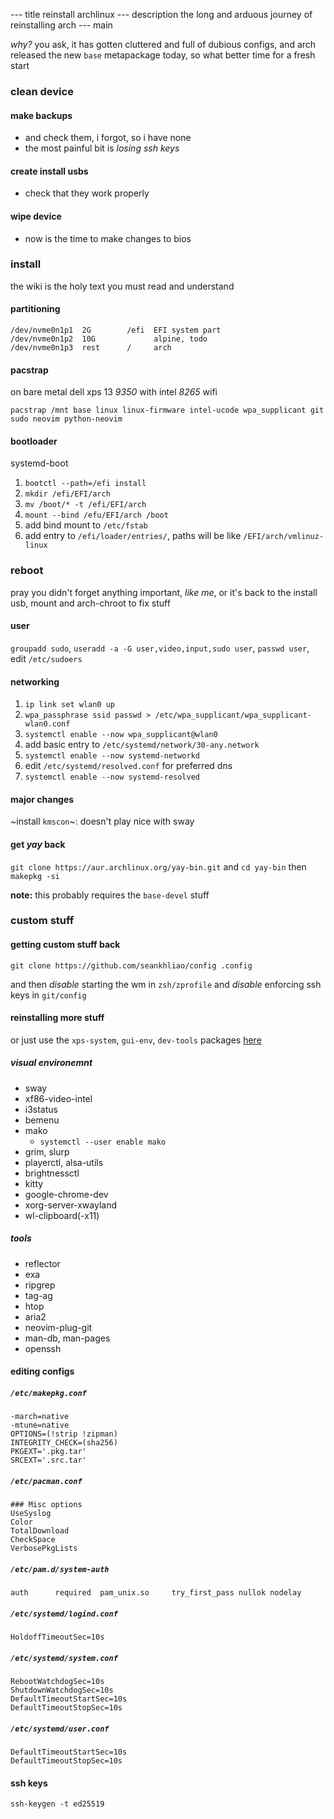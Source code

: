 --- title
reinstall archlinux
--- description
the long and arduous journey of reinstalling arch
--- main


*why?*
you ask,
it has gotten cluttered and full of dubious configs,
and arch released the new `base` metapackage today,
so what better time for a fresh start

### clean device

#### make backups

  - and check them, i forgot, so i have none
  - the most painful bit is *losing ssh keys*

#### create install usbs

  - check that they work properly

#### wipe device

  - now is the time to make changes to bios

### install

the wiki is the holy text you must read and understand

#### partitioning

```
/dev/nvme0n1p1  2G        /efi  EFI system part
/dev/nvme0n1p2  10G             alpine, todo
/dev/nvme0n1p3  rest      /     arch
```

#### pacstrap

on bare metal dell xps 13 *9350* with intel *8265* wifi

```
pacstrap /mnt base linux linux-firmware intel-ucode wpa_supplicant git sudo neovim python-neovim
```

#### bootloader

systemd-boot

1. `bootctl --path=/efi install`
2. `mkdir /efi/EFI/arch`
3. `mv /boot/* -t /efi/EFI/arch`
4. `mount --bind /efu/EFI/arch /boot`
5. add bind mount to `/etc/fstab`
6. add entry to `/efi/loader/entries/`, paths will be like `/EFI/arch/vmlinuz-linux`

### reboot

pray you didn't forget anything important, 
*like me*,
or it's back to the install usb, mount and arch-chroot to fix stuff

#### user

`groupadd sudo`, `useradd -a -G user,video,input,sudo user`, `passwd user`, edit `/etc/sudoers`

#### networking

1. `ip link set wlan0 up`
2. `wpa_passphrase ssid passwd > /etc/wpa_supplicant/wpa_supplicant-wlan0.conf`
3. `systemctl enable --now wpa_supplicant@wlan0`
4. add basic entry to `/etc/systemd/network/30-any.network`
5. `systemctl enable --now systemd-networkd`
6. edit `/etc/systemd/resolved.conf` for preferred dns
7. `systemctl enable --now systemd-resolved` 

#### major changes

~install `kmscon`~: doesn't play nice with sway

#### get *yay* back

`git clone https://aur.archlinux.org/yay-bin.git` 
and `cd yay-bin` 
then `makepkg -si`

**note:** this probably requires the `base-devel` stuff

### custom stuff

#### getting custom stuff back

`git clone https://github.com/seankhliao/config .config`

and then *disable* starting the wm in `zsh/zprofile` 
and *disable* enforcing ssh keys in `git/config`

#### reinstalling more stuff

or just use the `xps-system`, `gui-env`, `dev-tools` packages [here](https://github.com/seankhliao/pkgbuilds)

##### visual environemnt
  - sway
  - xf86-video-intel
  - i3status
  - bemenu
  - mako
    - `systemctl --user enable mako`
  - grim, slurp
  - playerctl, alsa-utils
  - brightnessctl
  - kitty
  - google-chrome-dev
  - xorg-server-xwayland
  - wl-clipboard(-x11)

##### tools
  - reflector
  - exa
  - ripgrep
  - tag-ag
  - htop
  - aria2
  - neovim-plug-git
  - man-db, man-pages
  - openssh

#### editing configs

##### `/etc/makepkg.conf`
```
-march=native
-mtune=native
OPTIONS=(!strip !zipman)
INTEGRITY_CHECK=(sha256)
PKGEXT='.pkg.tar'
SRCEXT='.src.tar'
```

##### `/etc/pacman.conf`
```
### Misc options
UseSyslog
Color
TotalDownload
CheckSpace
VerbosePkgLists
```

##### `/etc/pam.d/system-auth`
```
auth      required  pam_unix.so     try_first_pass nullok nodelay
```

##### `/etc/systemd/logind.conf`
```
HoldoffTimeoutSec=10s
```

##### `/etc/systemd/system.conf`
```
RebootWatchdogSec=10s
ShutdownWatchdogSec=10s
DefaultTimeoutStartSec=10s
DefaultTimeoutStopSec=10s
```
##### `/etc/systemd/user.conf`
```
DefaultTimeoutStartSec=10s
DefaultTimeoutStopSec=10s
```

#### ssh keys

```
ssh-keygen -t ed25519
```

